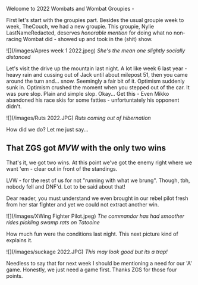 Welcome to 2022 Wombats and Wombat Groupies - 

First let's start with the groupies part. Besides the usual groupie week to week, TheCouch, we had a new groupie. This groupie, Nylie LastNameRedacted, deserves 
*honorable mention* for doing what no non-racing Wombat did - showed up and took in the (shit) show. 

![](/images/Apres week 1 2022.jpeg)
*She's the mean one slightly socially distanced*

Let's visit the drive up the mountain last night. A lot like week 6 last year - heavy rain and cussing out of Jack until about milepost 51, then you 
came around the turn and... snow. Seemingly a fair bit of it. Optimism suddenly sunk in. Optimism crushed the moment when you stepped out of the car. It was pure slop. 
Plain and simple slop. Okay... Get this - Even Mikko abandoned his race skis for some fatties - unfortuntately his opponent didn't.

![](/images/Ruts 2022.JPG)
*Ruts coming out of hibernation*

How did we do? Let me just say... 
## That ZGS got *MVW* with the only two wins

That's it, we got two wins. At this point we've got the enemy right where we want 'em - clear out in front of the standings.

LVW - for the rest of us for not "running with what we brung". Though, tbh, nobody fell and DNF'd. Lot to be said about that! 

Dear reader, you must understand we even brought in our rebel pilot fresh from her star fighter and yet we could not extract another win. 

![](/images/XWing Fighter Pilot.jpeg)
*The commandor has had smoother rides pickling swamp rats on Tatooine*

How much fun were the conditions last night. This next picture kind of explains it. 

![](/images/suckage 2022.JPG)
*This may look good but its a trap!*

Needless to say that for next week I should be mentioning a need for our 'A' game. Honestly, we just need a game first. Thanks ZGS for those four points.
